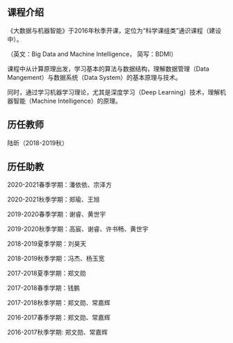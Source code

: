 ## 课程介绍

《大数据与机器智能》于2016年秋季开课，定位为“科学课组类”通识课程（建设中）。

（英文：Big Data and Machine Intelligence， 简写：BDMI）

课程中从计算原理出发，学习基本的算法与数据结构，理解数据管理（Data Mangement）与数据系统（Data System）的基本原理与技术。

同时，通过学习机器学习理论，尤其是深度学习（Deep Learning）技术，理解机器智能（Machine Intelligence）的原理。


## 历任教师

陆昕（2018-2019秋）

## 历任助教

2020-2021春季学期：潘依依、宗泽方

2020-2021秋季学期：郑瑜、王旭

2019-2020春季学期：谢睿、黄世宇

2019-2020秋季学期：高宸、谢睿、许书畅、黄世宇

2018-2019夏季学期：刘昊天

2018-2019秋季学期：冯杰、杨玉宽

2017-2018夏季学期：郑文勋

2017-2018春季学期：钱鹏

2017-2018秋季学期：郑文勋、常嘉辉

2016-2017春季学期：郑文勋、常嘉辉

2016-2017秋季学期: 郑文勋、常嘉辉

